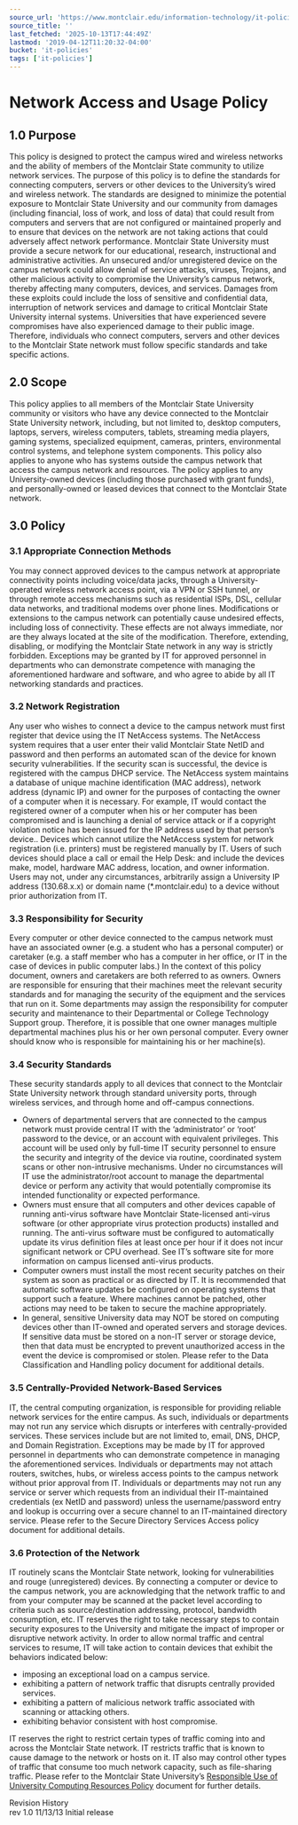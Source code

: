 ```yaml
---
source_url: 'https://www.montclair.edu/information-technology/it-policies-and-procedures/network-access-usage-policy/'
source_title: ''
last_fetched: '2025-10-13T17:44:49Z'
lastmod: '2019-04-12T11:20:32-04:00'
bucket: 'it-policies'
tags: ['it-policies']
---
```


# Network Access and Usage Policy

## 1.0 Purpose

This policy is designed to protect the campus wired and wireless networks and the ability of members of the Montclair State community to utilize network services. The purpose of this policy is to define the standards for connecting computers, servers or other devices to the University’s wired and wireless network. The standards are designed to minimize the potential exposure to Montclair State University and our community from damages (including financial, loss of work, and loss of data) that could result from computers and servers that are not configured or maintained properly and to ensure that devices on the network are not taking actions that could adversely affect network performance. Montclair State University must provide a secure network for our educational, research, instructional and administrative activities. An unsecured and/or unregistered device on the campus network could allow denial of service attacks, viruses, Trojans, and other malicious activity to compromise the University’s campus network, thereby affecting many computers, devices, and services. Damages from these exploits could include the loss of sensitive and confidential data, interruption of network services and damage to critical Montclair State University internal systems. Universities that have experienced severe compromises have also experienced damage to their public image. Therefore, individuals who connect computers, servers and other devices to the Montclair State network must follow specific standards and take specific actions.

## 2.0 Scope

This policy applies to all members of the Montclair State University community or visitors who have any device connected to the Montclair State University network, including, but not limited to, desktop computers, laptops, servers, wireless computers, tablets, streaming media players, gaming systems, specialized equipment, cameras, printers, environmental control systems, and telephone system components. This policy also applies to anyone who has systems outside the campus network that access the campus network and resources. The policy applies to any University-owned devices (including those purchased with grant funds), and personally-owned or leased devices that connect to the Montclair State network.

## 3.0 Policy

### 3.1 Appropriate Connection Methods

You may connect approved devices to the campus network at appropriate connectivity points including voice/data jacks, through a University-operated wireless network access point, via a VPN or SSH tunnel, or through remote access mechanisms such as residential ISPs, DSL, cellular data networks, and traditional modems over phone lines. Modifications or extensions to the campus network can potentially cause undesired effects, including loss of connectivity. These effects are not always immediate, nor are they always located at the site of the modification. Therefore, extending, disabling, or modifying the Montclair State network in any way is strictly forbidden. Exceptions may be granted by IT for approved personnel in departments who can demonstrate competence with managing the aforementioned hardware and software, and who agree to abide by all IT networking standards and practices.

### 3.2 Network Registration

Any user who wishes to connect a device to the campus network must first register that device using the IT NetAccess systems. The NetAccess system requires that a user enter their valid Montclair State NetID and password and then performs an automated scan of the device for known security vulnerabilities. If the security scan is successful, the device is registered with the campus DHCP service. The NetAccess system maintains a database of unique machine identification (MAC address), network address (dynamic IP) and owner for the purposes of contacting the owner of a computer when it is necessary. For example, IT would contact the registered owner of a computer when his or her computer has been compromised and is launching a denial of service attack or if a copyright violation notice has been issued for the IP address used by that person’s device.. Devices which cannot utilize the NetAccess system for network registration (i.e. printers) must be registered manually by IT. Users of such devices should place a call or email the Help Desk: and include the devices make, model, hardware MAC address, location, and owner information. Users may not, under any circumstances, arbitrarily assign a University IP address (130.68.x.x) or domain name (\*.montclair.edu) to a device without prior authorization from IT.

### 3.3 Responsibility for Security

Every computer or other device connected to the campus network must have an associated owner (e.g. a student who has a personal computer) or caretaker (e.g. a staff member who has a computer in her office, or IT in the case of devices in public computer labs.) In the context of this policy document, owners and caretakers are both referred to as owners. Owners are responsible for ensuring that their machines meet the relevant security standards and for managing the security of the equipment and the services that run on it. Some departments may assign the responsibility for computer security and maintenance to their Departmental or College Technology Support group. Therefore, it is possible that one owner manages multiple departmental machines plus his or her own personal computer. Every owner should know who is responsible for maintaining his or her machine(s).

### 3.4 Security Standards

These security standards apply to all devices that connect to the Montclair State University network through standard university ports, through wireless services, and through home and off-campus connections.

* Owners of departmental servers that are connected to the campus network must provide central IT with the ‘administrator’ or ‘root’ password to the device, or an account with equivalent privileges. This account will be used only by full-time IT security personnel to ensure the security and integrity of the device via routine, coordinated system scans or other non-intrusive mechanisms. Under no circumstances will IT use the administrator/root account to manage the departmental device or perform any activity that would potentially compromise its intended functionality or expected performance.
* Owners must ensure that all computers and other devices capable of running anti-virus software have Montclair State-licensed anti-virus software (or other appropriate virus protection products) installed and running. The anti-virus software must be configured to automatically update its virus definition files at least once per hour if it does not incur significant network or CPU overhead. See IT’s software site for more information on campus licensed anti-virus products.
* Computer owners must install the most recent security patches on their system as soon as practical or as directed by IT. It is recommended that automatic software updates be configured on operating systems that support such a feature. Where machines cannot be patched, other actions may need to be taken to secure the machine appropriately.
* In general, sensitive University data may NOT be stored on computing devices other than IT-owned and operated servers and storage devices. If sensitive data must be stored on a non-IT server or storage device, then that data must be encrypted to prevent unauthorized access in the event the device is compromised or stolen. Please refer to the Data Classification and Handling policy document for additional details.

### 3.5 Centrally-Provided Network-Based Services

IT, the central computing organization, is responsible for providing reliable network services for the entire campus. As such, individuals or departments may not run any service which disrupts or interferes with centrally-provided services. These services include but are not limited to, email, DNS, DHCP, and Domain Registration. Exceptions may be made by IT for approved personnel in departments who can demonstrate competence in managing the aforementioned services. Individuals or departments may not attach routers, switches, hubs, or wireless access points to the campus network without prior approval from IT. Individuals or departments may not run any service or server which requests from an individual their IT-maintained credentials (ex NetID and password) unless the username/password entry and lookup is occurring over a secure channel to an IT-maintained directory service. Please refer to the Secure Directory Services Access policy document for additional details.

### 3.6 Protection of the Network

IT routinely scans the Montclair State network, looking for vulnerabilities and rouge (unregistered) devices. By connecting a computer or device to the campus network, you are acknowledging that the network traffic to and from your computer may be scanned at the packet level according to criteria such as source/destination addressing, protocol, bandwidth consumption, etc. IT reserves the right to take necessary steps to contain security exposures to the University and mitigate the impact of improper or disruptive network activity. In order to allow normal traffic and central services to resume, IT will take action to contain devices that exhibit the behaviors indicated below:

* imposing an exceptional load on a campus service.
* exhibiting a pattern of network traffic that disrupts centrally provided services.
* exhibiting a pattern of malicious network traffic associated with scanning or attacking others.
* exhibiting behavior consistent with host compromise.

IT reserves the right to restrict certain types of traffic coming into and across the Montclair State network. IT restricts traffic that is known to cause damage to the network or hosts on it. IT also may control other types of traffic that consume too much network capacity, such as file-sharing traffic. Please refer to the Montclair State University’s [Responsible Use of University Computing Resources Policy](http://www.montclair.edu/information-technology/it-policies-and-procedures/reponsible-use-of-computing-policy/) document for further details.

Revision History  
rev 1.0 11/13/13 Initial release